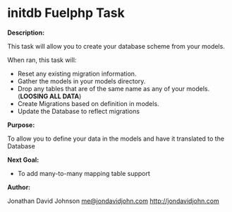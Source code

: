 initdb Fuelphp Task
===================

**Description:**

This task will allow you to create your database scheme from your models.

When ran, this task will:
 * Reset any existing migration information.
 * Gather the models in your models directory.
 * Drop any tables that are of the same name as any of your models. (**LOOSING ALL DATA**)
 * Create Migrations based on definition in models.
 * Update the Database to reflect migrations

**Purpose:**

To allow you to define your data in the models and have it translated to the Database


**Next Goal:**

 * To add many-to-many mapping table support

**Author:**

Jonathan David Johnson
me@jondavidjohn.com
http://jondavidjohn.com


